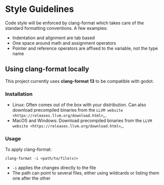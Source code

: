 # Style Guidelines

Code style will be enforced by clang-format which takes care of the standard formatting conventions. A few examples:
- Indentation and alignment are tab based
- One space around math and assignment operators 
- Pointer and reference operators are affixed to the variable, not the type name

## Using clang-format locally
This project currently uses **clang-format 13** to be compatible with godot.

### Installation
- Linux: Often comes out of the box with your distribution. Can also download precompiled binaries from the `LLVM website <https://releases.llvm.org/download.html>`_.
- MacOS and Windows: Download precompiled binaries from the `LLVM website <https://releases.llvm.org/download.html>`_.

### Usage
To apply clang-format:
```
clang-format -i <path/to/file(s)>
```
- `-i` applies the changes directly to the file
- The path can point to several files, either using wildcards or listing them one after the other